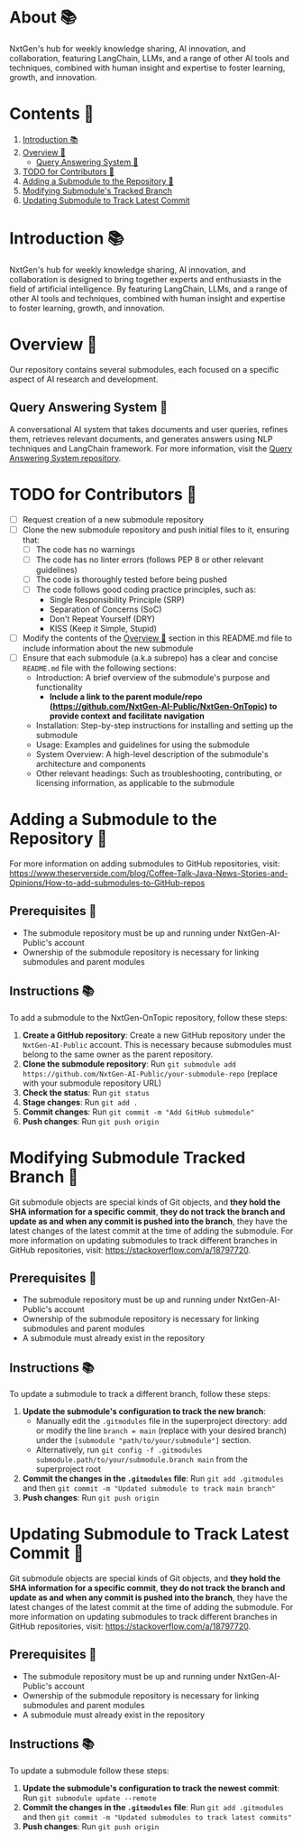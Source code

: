 # About 📚
NxtGen's hub for weekly knowledge sharing, AI innovation, and collaboration, featuring LangChain, LLMs, and a range of other AI tools and techniques, combined with human insight and expertise to foster learning, growth, and innovation.

# Contents 📝
1. [Introduction 📚](#introduction)
2. [Overview 🤖](#overview)
   * [Query Answering System 💬](#query-answering-system)
3. [TODO for Contributors 📝](#todo-for-contributors)
4. [Adding a Submodule to the Repository 📁](#adding-a-submodule-to-the-repository)
5. [Modifying Submodule's Tracked Branch](#modifying-submodules-tracked-branch)
6. [Updating Submodule to Track Latest Commit](#updating-submodule-to-track-latest-commit)

# Introduction 📚
NxtGen's hub for weekly knowledge sharing, AI innovation, and collaboration is designed to bring together experts and enthusiasts in the field of artificial intelligence. By featuring LangChain, LLMs, and a range of other AI tools and techniques, combined with human insight and expertise to foster learning, growth, and innovation.

# Overview 🤖
Our repository contains several submodules, each focused on a specific aspect of AI research and development.

## Query Answering System 💬
A conversational AI system that takes documents and user queries, refines them, retrieves relevant documents, and generates answers using NLP techniques and LangChain framework. For more information, visit the [Query Answering System repository](https://github.com/NxtGen-AI-Public/query-answering-system).

# TODO for Contributors 📝
- [ ] Request creation of a new submodule repository
- [ ] Clone the new submodule repository and push initial files to it, ensuring that:
  - [ ] The code has no warnings
  - [ ] The code has no linter errors (follows PEP 8 or other relevant guidelines)
  - [ ] The code is thoroughly tested before being pushed
  - [ ] The code follows good coding practice principles, such as:
    - Single Responsibility Principle (SRP)
    - Separation of Concerns (SoC)
    - Don't Repeat Yourself (DRY)
    - KISS (Keep it Simple, Stupid)
- [ ] Modify the contents of the [Overview 🤖](#overview) section in this README.md file to include information about the new submodule
- [ ] Ensure that each submodule (a.k.a subrepo) has a clear and concise `README.md` file with the following sections:
  - Introduction: A brief overview of the submodule's purpose and functionality
    - **Include a link to the parent module/repo (https://github.com/NxtGen-AI-Public/NxtGen-OnTopic) to provide context and facilitate navigation**
  - Installation: Step-by-step instructions for installing and setting up the submodule
  - Usage: Examples and guidelines for using the submodule
  - System Overview: A high-level description of the submodule's architecture and components
  - Other relevant headings: Such as troubleshooting, contributing, or licensing information, as applicable to the submodule

# Adding a Submodule to the Repository 📁
For more information on adding submodules to GitHub repositories, visit: https://www.theserverside.com/blog/Coffee-Talk-Java-News-Stories-and-Opinions/How-to-add-submodules-to-GitHub-repos

## Prerequisites 📝
* The submodule repository must be up and running under NxtGen-AI-Public's account
* Ownership of the submodule repository is necessary for linking submodules and parent modules

## Instructions 📚
To add a submodule to the NxtGen-OnTopic repository, follow these steps:
1. **Create a GitHub repository**: Create a new GitHub repository under the `NxtGen-AI-Public` account. This is necessary because submodules must belong to the same owner as the parent repository.
2. **Clone the submodule repository**: Run `git submodule add https://github.com/NxtGen-AI-Public/your-submodule-repo` (replace with your submodule repository URL)
3. **Check the status**: Run `git status`
4. **Stage changes**: Run `git add .`
5. **Commit changes**: Run `git commit -m "Add GitHub submodule"`
6. **Push changes**: Run `git push origin`

# Modifying Submodule Tracked Branch 📁
Git submodule objects are special kinds of Git objects, and **they hold the SHA information for a specific commit**, **they do not track the branch and update as and when any commit is pushed into the branch**, they have the latest changes of the latest commit at the time of adding the submodule. For more information on updating submodules to track different branches in GitHub repositories, visit: https://stackoverflow.com/a/18797720.

## Prerequisites 📝
* The submodule repository must be up and running under NxtGen-AI-Public's account
* Ownership of the submodule repository is necessary for linking submodules and parent modules
* A submodule must already exist in the repository

## Instructions 📚
To update a submodule to track a different branch, follow these steps:
1. **Update the submodule's configuration to track the new branch**: 
   - Manually edit the `.gitmodules` file in the superproject directory: add or modify the line `branch = main` (replace with your desired branch) under the `[submodule "path/to/your/submodule"]` section.
   - Alternatively, run `git config -f .gitmodules submodule.path/to/your/submodule.branch main` from the superproject root
2. **Commit the changes in the `.gitmodules` file**: Run `git add .gitmodules` and then `git commit -m "Updated submodule to track main branch"`
3. **Push changes**: Run `git push origin`

# Updating Submodule to Track Latest Commit 📁
Git submodule objects are special kinds of Git objects, and **they hold the SHA information for a specific commit**, **they do not track the branch and update as and when any commit is pushed into the branch**, they have the latest changes of the latest commit at the time of adding the submodule. For more information on updating submodules to track different branches in GitHub repositories, visit: https://stackoverflow.com/a/18797720.

## Prerequisites 📝
* The submodule repository must be up and running under NxtGen-AI-Public's account
* Ownership of the submodule repository is necessary for linking submodules and parent modules
* A submodule must already exist in the repository

## Instructions 📚
To update a submodule follow these steps:
1. **Update the submodule's configuration to track the newest commit**: Run `git submodule update --remote`
2. **Commit the changes in the `.gitmodules` file**: Run `git add .gitmodules` and then `git commit -m "Updated submodules to track latest commits"`
3. **Push changes**: Run `git push origin`
